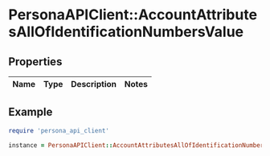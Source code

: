 # PersonaAPIClient::AccountAttributesAllOfIdentificationNumbersValue

## Properties

| Name | Type | Description | Notes |
| ---- | ---- | ----------- | ----- |

## Example

```ruby
require 'persona_api_client'

instance = PersonaAPIClient::AccountAttributesAllOfIdentificationNumbersValue.new()
```

